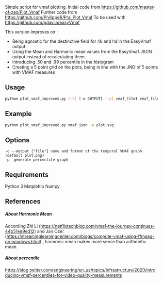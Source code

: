 
Simple script for vmaf plotting.
Initial code from https://github.com/master-of-zen/Plot_Vmaf
Further code from https://github.com/PhilippeR/Pra_Plot_Vmaf
To be used with https://github.com/gdavila/easyVmaf

This version improves on :

- Being agnostic for the destinctive field for 4k and hd in the EasyVmaf output.
- Using the Mean and Harmonic mean values from the EasyVmaf JSON output instead of recalculating them.
- Introducing .50 and .99 percentile in the histogram
- Creating a 5 point grid on the plots, being in line with the JND of 5 points with VMAF measures


## Usage
```bash
python plot_vmaf_improved.py [-h] [-o OUTPUT] [-p] vmaf_file1 vmaf_file2 ..... vmaf_fileX 
```

## Example
```bash
python plot_vmaf_improved.py vmaf.json -o plot.svg
```

## Options
```
-o --output ["file"] name and format of the temporal VMAF graph (default plot.png)
-p  generate percentile graph 
```

## Requirements
Python 3
Matplotlib
Numpy

## References 
##### About Harmonic Mean
According Zhi Li (https://netflixtechblog.com/vmaf-the-journey-continues-44b51ee9ed12) and Jan Ozer (https://streaminglearningcenter.com/blogs/compute-vmaf-using-ffmpeg-on-windows.html) , harmonic mean makes more sense than arithmetic mean.

##### About percentile
https://blog.twitter.com/engineering/en_us/topics/infrastructure/2020/introducing-vmaf-percentiles-for-video-quality-measurements
